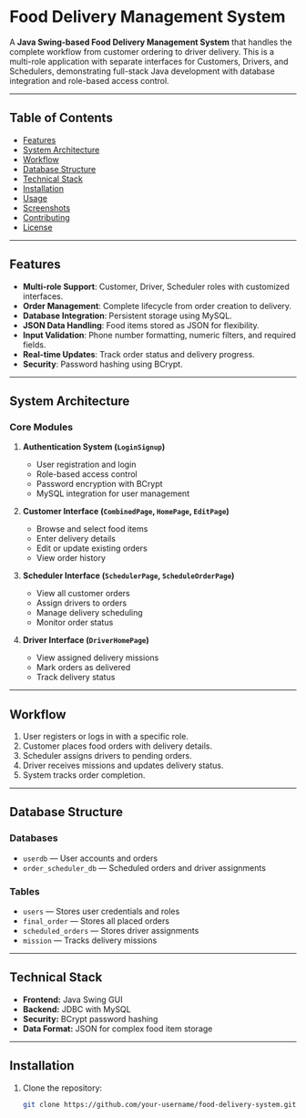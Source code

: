 # Food Delivery Management System

A **Java Swing-based Food Delivery Management System** that handles the complete workflow from customer ordering to driver delivery. This is a multi-role application with separate interfaces for Customers, Drivers, and Schedulers, demonstrating full-stack Java development with database integration and role-based access control.

---

## Table of Contents
- [Features](#features)
- [System Architecture](#system-architecture)
- [Workflow](#workflow)
- [Database Structure](#database-structure)
- [Technical Stack](#technical-stack)
- [Installation](#installation)
- [Usage](#usage)
- [Screenshots](#screenshots)
- [Contributing](#contributing)
- [License](#license)

---

## Features

- **Multi-role Support**: Customer, Driver, Scheduler roles with customized interfaces.
- **Order Management**: Complete lifecycle from order creation to delivery.
- **Database Integration**: Persistent storage using MySQL.
- **JSON Data Handling**: Food items stored as JSON for flexibility.
- **Input Validation**: Phone number formatting, numeric filters, and required fields.
- **Real-time Updates**: Track order status and delivery progress.
- **Security**: Password hashing using BCrypt.

---

## System Architecture

### Core Modules

1. **Authentication System (`LoginSignup`)**
   - User registration and login
   - Role-based access control
   - Password encryption with BCrypt
   - MySQL integration for user management

2. **Customer Interface (`CombinedPage`, `HomePage`, `EditPage`)**
   - Browse and select food items
   - Enter delivery details
   - Edit or update existing orders
   - View order history

3. **Scheduler Interface (`SchedulerPage`, `ScheduleOrderPage`)**
   - View all customer orders
   - Assign drivers to orders
   - Manage delivery scheduling
   - Monitor order status

4. **Driver Interface (`DriverHomePage`)**
   - View assigned delivery missions
   - Mark orders as delivered
   - Track delivery status

---

## Workflow

1. User registers or logs in with a specific role.
2. Customer places food orders with delivery details.
3. Scheduler assigns drivers to pending orders.
4. Driver receives missions and updates delivery status.
5. System tracks order completion.

---

## Database Structure

### Databases
- `userdb` — User accounts and orders
- `order_scheduler_db` — Scheduled orders and driver assignments

### Tables
- `users` — Stores user credentials and roles
- `final_order` — Stores all placed orders
- `scheduled_orders` — Stores driver assignments
- `mission` — Tracks delivery missions

---

## Technical Stack

- **Frontend:** Java Swing GUI
- **Backend:** JDBC with MySQL
- **Security:** BCrypt password hashing
- **Data Format:** JSON for complex food item storage

---

## Installation

1. Clone the repository:
   ```bash
   git clone https://github.com/your-username/food-delivery-system.git
